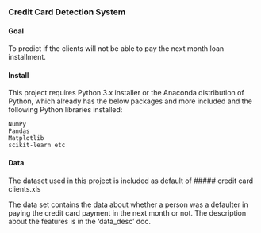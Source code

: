 ###  Credit Card Detection System

#### Goal

To predict if the clients will not be able to pay the next month loan installment. 

#### Install

This project requires Python 3.x installer or the Anaconda distribution of Python, which already has the below packages and more included and the following Python libraries installed: 

    NumPy
    Pandas
    Matplotlib
    scikit-learn etc

#### Data 

The dataset used in this project is included as default of ##### credit card clients.xls

The data set contains the data about whether a person was a defaulter in paying the credit card payment in the next month or not. The description about the features is in the ‘data_desc’ doc. 

